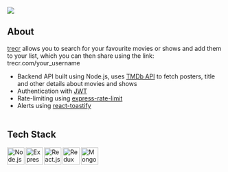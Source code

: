 ![](https://user-images.githubusercontent.com/49085834/113824268-33d21e00-979d-11eb-81ca-e7c913ef1dd5.png)

## **About**

[trecr](https://www.trecr.com/) allows you to search for your favourite movies or shows and add them to your list, which you can then share using the link: trecr.</span>com/your_username

- Backend API built using Node.js, uses [TMDb API](https://developers.themoviedb.org/) to fetch posters, title and other details about movies and shows
- Authentication with [JWT](https://github.com/auth0/node-jsonwebtoken)
- Rate-limiting using [express-rate-limit](https://github.com/nfriedly/express-rate-limit)
- Alerts using [react-toastify](https://github.com/fkhadra/react-toastify)
  <br/><br/>

## **Tech Stack**

[<img align="left" alt="Node.js" width="40px" src="https://user-images.githubusercontent.com/49085834/113824366-52d0b000-979d-11eb-87a1-8d8fa067df69.png" />](https://github.com/nodejs/node)
[<img align="left" alt="Express.js" width="40px" src="https://user-images.githubusercontent.com/49085834/113824983-105ba300-979e-11eb-9d44-2f0ee3c6610f.png" />](https://github.com/expressjs/express)
[<img align="left" alt="React.js" width="40px" src="https://user-images.githubusercontent.com/49085834/113824513-88759900-979d-11eb-89ed-93d8f407fda4.png" />](https://github.com/facebook/react)
[<img align="left" alt="Redux" width="40px" src="https://user-images.githubusercontent.com/49085834/113824429-6b40ca80-979d-11eb-9e7a-c550607ec7bb.png" />](https://github.com/reduxjs/redux)
[<img align="left" alt="MongoDB" width="40px" src="https://user-images.githubusercontent.com/49085834/113824603-9d522c80-979d-11eb-8ed7-2e4615ebc74a.png" />](https://www.mongodb.com)
